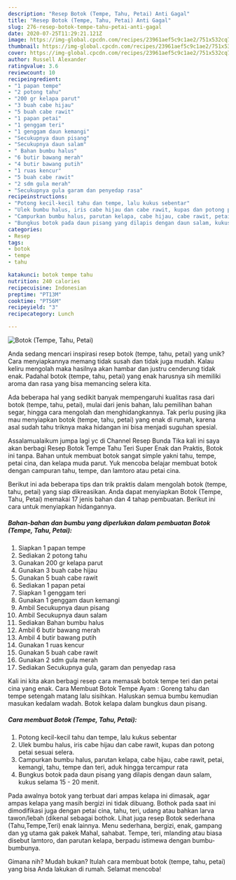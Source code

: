 ```yaml
---
description: "Resep Botok (Tempe, Tahu, Petai) Anti Gagal"
title: "Resep Botok (Tempe, Tahu, Petai) Anti Gagal"
slug: 276-resep-botok-tempe-tahu-petai-anti-gagal
date: 2020-07-25T11:29:21.121Z
image: https://img-global.cpcdn.com/recipes/23961aef5c9c1ae2/751x532cq70/botok-tempe-tahu-petai-foto-resep-utama.jpg
thumbnail: https://img-global.cpcdn.com/recipes/23961aef5c9c1ae2/751x532cq70/botok-tempe-tahu-petai-foto-resep-utama.jpg
cover: https://img-global.cpcdn.com/recipes/23961aef5c9c1ae2/751x532cq70/botok-tempe-tahu-petai-foto-resep-utama.jpg
author: Russell Alexander
ratingvalue: 3.6
reviewcount: 10
recipeingredient:
- "1 papan tempe"
- "2 potong tahu"
- "200 gr kelapa parut"
- "3 buah cabe hijau"
- "5 buah cabe rawit"
- "1 papan petai"
- "1 genggam teri"
- "1 genggam daun kemangi"
- "Secukupnya daun pisang"
- "Secukupnya daun salam"
- " Bahan bumbu halus"
- "6 butir bawang merah"
- "4 butir bawang putih"
- "1 ruas kencur"
- "5 buah cabe rawit"
- "2 sdm gula merah"
- "Secukupnya gula garam dan penyedap rasa"
recipeinstructions:
- "Potong kecil-kecil tahu dan tempe, lalu kukus sebentar"
- "Ulek bumbu halus, iris cabe hijau dan cabe rawit, kupas dan potong petai sesuai selera."
- "Campurkan bumbu halus, parutan kelapa, cabe hijau, cabe rawit, petai, kemangi, tahu, tempe dan teri, aduk hingga tercampur rata"
- "Bungkus botok pada daun pisang yang dilapis dengan daun salam, kukus selama 15 - 20 menit."
categories:
- Resep
tags:
- botok
- tempe
- tahu

katakunci: botok tempe tahu 
nutrition: 240 calories
recipecuisine: Indonesian
preptime: "PT13M"
cooktime: "PT56M"
recipeyield: "3"
recipecategory: Lunch

---
```



![Botok (Tempe, Tahu, Petai)](https://img-global.cpcdn.com/recipes/23961aef5c9c1ae2/751x532cq70/botok-tempe-tahu-petai-foto-resep-utama.jpg)

Anda sedang mencari inspirasi resep botok (tempe, tahu, petai) yang unik? Cara menyiapkannya memang tidak susah dan tidak juga mudah. Kalau keliru mengolah maka hasilnya akan hambar dan justru cenderung tidak enak. Padahal botok (tempe, tahu, petai) yang enak harusnya sih memiliki aroma dan rasa yang bisa memancing selera kita.

Ada beberapa hal yang sedikit banyak mempengaruhi kualitas rasa dari botok (tempe, tahu, petai), mulai dari jenis bahan, lalu pemilihan bahan segar, hingga cara mengolah dan menghidangkannya. Tak perlu pusing jika mau menyiapkan botok (tempe, tahu, petai) yang enak di rumah, karena asal sudah tahu triknya maka hidangan ini bisa menjadi suguhan spesial.

Assalamualaikum jumpa lagi yc di Channel Resep Bunda Tika kali ini saya akan berbagi Resep Botok Tempe Tahu Teri Super Enak dan Praktis, Botok ini tanpa. Bahan untuk membuat botok sangat simple yakni tahu, tempe, petai cina, dan kelapa muda parut. Yuk mencoba belajar membuat botok dengan campuran tahu, tempe, dan lamtoro atau petai cina.


Berikut ini ada beberapa tips dan trik praktis dalam mengolah botok (tempe, tahu, petai) yang siap dikreasikan. Anda dapat menyiapkan Botok (Tempe, Tahu, Petai) memakai 17 jenis bahan dan 4 tahap pembuatan. Berikut ini cara untuk menyiapkan hidangannya.

<!--inarticleads1-->

##### Bahan-bahan dan bumbu yang diperlukan dalam pembuatan Botok (Tempe, Tahu, Petai):

1. Siapkan 1 papan tempe
1. Sediakan 2 potong tahu
1. Gunakan 200 gr kelapa parut
1. Gunakan 3 buah cabe hijau
1. Gunakan 5 buah cabe rawit
1. Sediakan 1 papan petai
1. Siapkan 1 genggam teri
1. Gunakan 1 genggam daun kemangi
1. Ambil Secukupnya daun pisang
1. Ambil Secukupnya daun salam
1. Sediakan  Bahan bumbu halus
1. Ambil 6 butir bawang merah
1. Ambil 4 butir bawang putih
1. Gunakan 1 ruas kencur
1. Gunakan 5 buah cabe rawit
1. Gunakan 2 sdm gula merah
1. Sediakan Secukupnya gula, garam dan penyedap rasa


Kali ini kita akan berbagi resep cara memasak botok tempe teri dan petai cina yang enak. Cara Membuat Botok Tempe Ayam : Goreng tahu dan tempe setengah matang lalu sisihkan. Haluskan semua bumbu kemudian masukan kedalam wadah. Botok kelapa dalam bungkus daun pisang. 

<!--inarticleads2-->

##### Cara membuat Botok (Tempe, Tahu, Petai):

1. Potong kecil-kecil tahu dan tempe, lalu kukus sebentar
1. Ulek bumbu halus, iris cabe hijau dan cabe rawit, kupas dan potong petai sesuai selera.
1. Campurkan bumbu halus, parutan kelapa, cabe hijau, cabe rawit, petai, kemangi, tahu, tempe dan teri, aduk hingga tercampur rata
1. Bungkus botok pada daun pisang yang dilapis dengan daun salam, kukus selama 15 - 20 menit.


Pada awalnya botok yang terbuat dari ampas kelapa ini dimasak, agar ampas kelapa yang masih bergizi ini tidak dibuang. Bothok pada saat ini dimodifikasi juga dengan petai cina, tahu, teri, udang atau bahkan larva tawon/lebah (dikenal sebagai bothok. Lihat juga resep Botok sederhana (Tahu,Tempe,Teri) enak lainnya. Menu sederhana, bergizi, enak, gampang dan yg utama gak pakek Mahal, sahabat. Tempe, teri, mlanding atau biasa disebut lamtoro, dan parutan kelapa, berpadu istimewa dengan bumbu-bumbunya. 

Gimana nih? Mudah bukan? Itulah cara membuat botok (tempe, tahu, petai) yang bisa Anda lakukan di rumah. Selamat mencoba!
